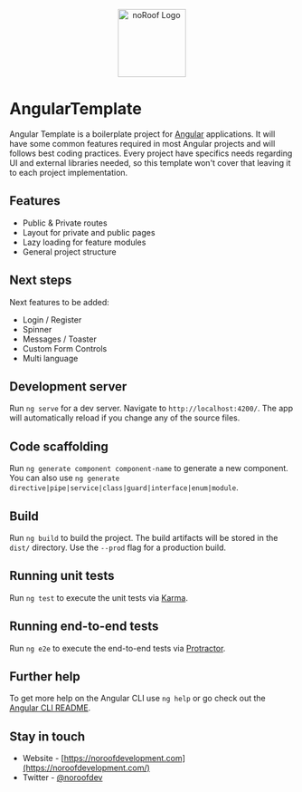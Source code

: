<p align="center">
  <a href="https://noroofdevelopment.com/" target="blank"><img src="https://noroofdevelopment.com/assets/img/logo.png" height="120" alt="noRoof Logo" /></a>
</p>

# AngularTemplate

Angular Template is a boilerplate project for [Angular](https://angular.io/) applications. It will have some common features required in most Angular projects and will follows best coding practices. Every project have specifics needs regarding UI and external libraries needed, so this template won't cover that leaving it to each project implementation.

## Features

- Public & Private routes
- Layout for private and public pages
- Lazy loading for feature modules
- General project structure

## Next steps

Next features to be added:

- Login / Register
- Spinner
- Messages / Toaster
- Custom Form Controls
- Multi language

## Development server

Run `ng serve` for a dev server. Navigate to `http://localhost:4200/`. The app will automatically reload if you change any of the source files.

## Code scaffolding

Run `ng generate component component-name` to generate a new component. You can also use `ng generate directive|pipe|service|class|guard|interface|enum|module`.

## Build

Run `ng build` to build the project. The build artifacts will be stored in the `dist/` directory. Use the `--prod` flag for a production build.

## Running unit tests

Run `ng test` to execute the unit tests via [Karma](https://karma-runner.github.io).

## Running end-to-end tests

Run `ng e2e` to execute the end-to-end tests via [Protractor](http://www.protractortest.org/).

## Further help

To get more help on the Angular CLI use `ng help` or go check out the [Angular CLI README](https://github.com/angular/angular-cli/blob/master/README.md).

## Stay in touch

- Website - [https://noroofdevelopment.com](https://noroofdevelopment.com/)
- Twitter - [@noroofdev](https://twitter.com/noroofdev)
